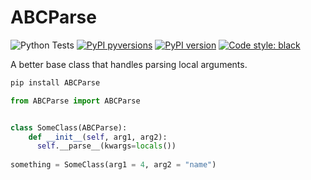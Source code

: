 # ABCParse

![Python Tests](https://github.com/mvinyard/ABCParse/actions/workflows/python-tests.yml/badge.svg)
[![PyPI pyversions](https://img.shields.io/pypi/pyversions/ABCParse.svg)](https://pypi.python.org/pypi/ABCParse/)
[![PyPI version](https://badge.fury.io/py/ABCParse.svg)](https://badge.fury.io/py/ABCParse)
[![Code style: black](https://img.shields.io/badge/code%20style-black-000000.svg)](https://github.com/psf/black)

A better base class that handles parsing local arguments.

```bash
pip install ABCParse
```

```python
from ABCParse import ABCParse


class SomeClass(ABCParse):
    def __init__(self, arg1, arg2):
      self.__parse__(kwargs=locals())
      
something = SomeClass(arg1 = 4, arg2 = "name")
```

